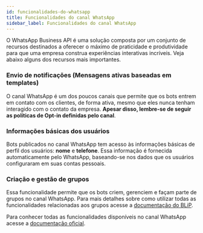 ```yaml
---
id: funcionalidades-do-whatsapp
title: Funcionalidades do canal WhatsApp
sidebar_label: Funcionalidades do canal WhatsApp
---
```


O WhatsApp Business API é uma solução composta por um conjunto de recursos destinados a oferecer o máximo de praticidade e produtividade para que uma empresa construa experiências interativas incríveis. Veja abaixo alguns dos recursos mais importantes.

### Envio de notificações (Mensagens ativas baseadas em templates)
O canal WhatsApp é um dos poucos canais que permite que os bots entrem em contato com os clientes, de forma ativa, mesmo que eles nunca tenham interagido com o contato da empresa. **Apesar disso, lembre-se de seguir as políticas de Opt-in definidas pelo canal**.


### Informações básicas dos usuários
Bots publicados no canal WhatsApp tem acesso às informações básicas de perfil dos usuários: **nome** e **telefone**. Essa informação é fornecida automaticamente pelo WhatsApp, baseando-se nos dados que os usuários configuraram em suas contas pessoais.

### Criação e gestão de grupos
Essa funcionalidade permite que os bots criem, gerenciem e façam parte de grupos no canal WhatsApp. Para mais detalhes sobre como utilizar todas as funcionalidades relacionadas aos grupos acesse a [documentação do BLiP](https://docs.blip.ai/#whatsapp).

Para conhecer todas as funcionalidades disponíveis no canal WhatsApp acesse a [documentação oficial](https://www.whatsapp.com/business/api).
